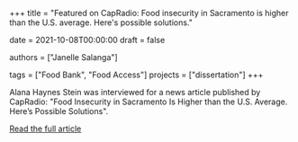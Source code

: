 +++
title = "Featured on CapRadio: Food insecurity in Sacramento is higher than the U.S. average. Here's possible solutions."

date = 2021-10-08T00:00:00
draft = false

authors = ["Janelle Salanga"]

tags = ["Food Bank", "Food Access"]
projects = ["dissertation"]
+++

Alana Haynes Stein was interviewed for a news article published by CapRadio: "Food Insecurity in Sacramento Is Higher than the U.S. Average. Here’s Possible Solutions".

[Read the full article](https://www.capradio.org/articles/2021/10/08/food-insecurity-in-sacramento-is-higher-than-the-us-average-heres-possible-solutions/)